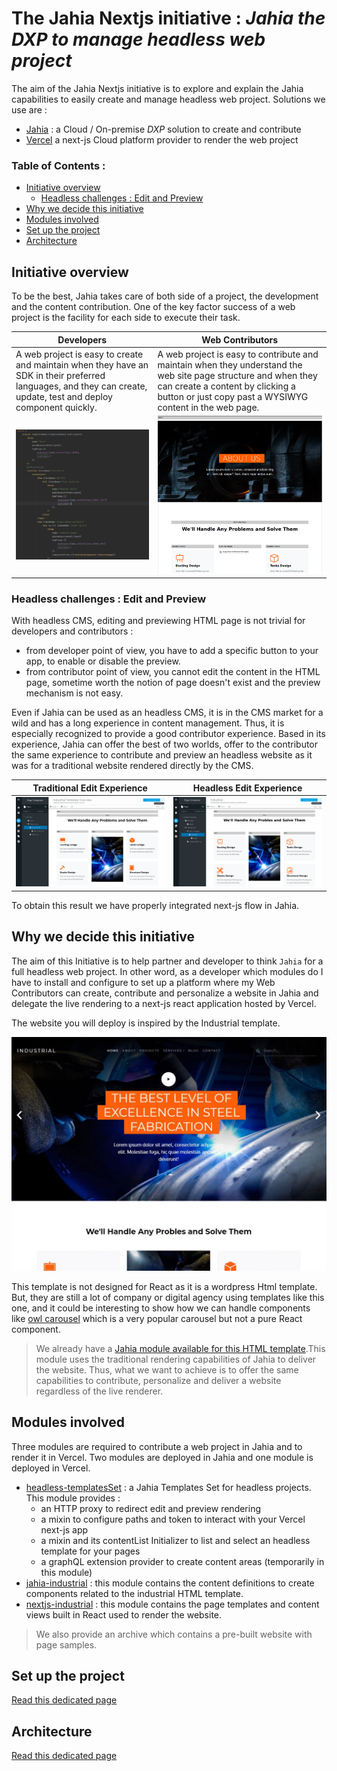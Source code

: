 # The Jahia Nextjs initiative : *Jahia the DXP to manage headless web project*

The aim of the Jahia Nextjs initiative is to explore and explain
the Jahia capabilities to easily create and manage headless web project.
Solutions we use are :
- [Jahia][jahia-website] : a Cloud / On-premise *DXP* solution to create and contribute
- [Vercel][vercel-website] a next-js Cloud platform provider to render the web project

### Table of Contents :

- [Initiative overview](#initiative-overview)
  - [Headless challenges : Edit and Preview](#headless-challenges--edit-and-preview)
- [Why we decide this initiative](#why-we-decide-this-initiative)
- [Modules involved](#modules-involved)
- [Set up the project](#set-up-the-project)
- [Architecture](#architecture)

## Initiative overview

To be the best, Jahia takes care of both side of a project, the development and the
content contribution.
One of the key factor success of a web project is the facility for each side to
execute their task. 

|Developers|Web Contributors|
|---|---|
|A web project is easy to create and maintain when they have an SDK in their preferred languages, and they can create, update, test and deploy component quickly.| A web project is easy to contribute and maintain when they understand the web site page structure and when they can create a content by clicking a button or just copy past a WYSIWYG content in the web page.|
| ![000] | ![001] |

### Headless challenges : Edit and Preview 

With headless CMS, editing and previewing HTML page is not trivial for developers and
contributors :
- from developer point of view, you have to add a specific button to your app, to enable
  or disable the preview.
- from contributor point of view, you cannot edit the content in the HTML page, sometime
worth the notion of page doesn't exist and the preview mechanism is not easy.

Even if Jahia can be used as an headless CMS, it is in the CMS market for a wild and
has a long experience in content management. Thus, it is especially recognized to provide a
good contributor experience.
Based in its experience, Jahia can offer the best of two worlds, offer to the contributor
the same experience to contribute and preview an headless website as it was for a traditional
website rendered directly by the CMS.

|Traditional Edit Experience|Headless Edit Experience|
|---|---|
|![traditionalExperience]|![headlessExperience]|

To obtain this result we have properly integrated next-js flow in Jahia.

## Why we decide this initiative

The aim of this Initiative is to help partner and developer to think `Jahia` for a full headless web project. In other word, as a developer which modules do I have to 
install and configure to set up a platform where my Web Contributors can create, contribute and personalize a website in Jahia and
delegate the live rendering to a next-js react application hosted by Vercel.

The website you will deploy is inspired by the Industrial template.

![003]

This template is not designed for React as it is a wordpress Html template. But, they are still a lot of company or digital agency
using templates like this one, and it could be interesting to show how we can handle components like [owl carousel][owl]
which is a very popular carousel but not a pure React component.

> We already have a [Jahia module available for this HTML template][store-industrial].This module uses the traditional rendering
capabilities of Jahia to deliver the website. Thus, what we want to achieve is to offer 
the same capabilities to contribute, personalize and deliver a website regardless of the live renderer.

## Modules involved
Three modules are required to contribute a web project in Jahia and to render it in Vercel.
Two modules are deployed in Jahia and one module is deployed in Vercel.

- [headless-templatesSet] : a Jahia Templates Set for headless projects. This module provides :
  - an HTTP proxy to redirect edit and preview rendering
  - a mixin to configure paths and token to interact with your Vercel next-js app
  - a mixin and its contentList Initializer to list and select an headless template for your pages 
  - a graphQL extension provider to create content areas (temporarily in this module)
- [jahia-industrial] : this module contains the content definitions to create components related to the industrial HTML template.
- [nextjs-industrial] : this module contains the page templates and content views built in React used to render the website.

> We also provide an archive which contains a pre-built website with page samples.

## Set up the project
[Read this dedicated page][setup.md]

## Architecture
[Read this dedicated page][architecture.md]



[000]: doc/images/000_DevPageTemplate.png
[001]: doc/images/001_ContribPageTempalte.png
[003]: doc/images/003_website.png
[traditionalExperience]: doc/images/005_traditionalExperience.png
[headlessExperience]: doc/images/004_headlessExperience.png

[owl]: https://owlcarousel2.github.io/OwlCarousel2
[store-industrial]: https://store.jahia.com/contents/modules-repository/org/jahia/se/modules/industrial.html
[jahia-website]: https://www.jahia.com
[vercel-website]: https://vercel.com

[headless-templatesSet]: https://github.com/Jahia/headless-templatesSet
[jahia-industrial]: https://github.com/Jahia/jahia-industrial
[nextjs-industrial]: https://github.com/Jahia/nextjs-industrial

[setup.md]: doc/setup.md
[architecture.md]: doc/architecture.md

